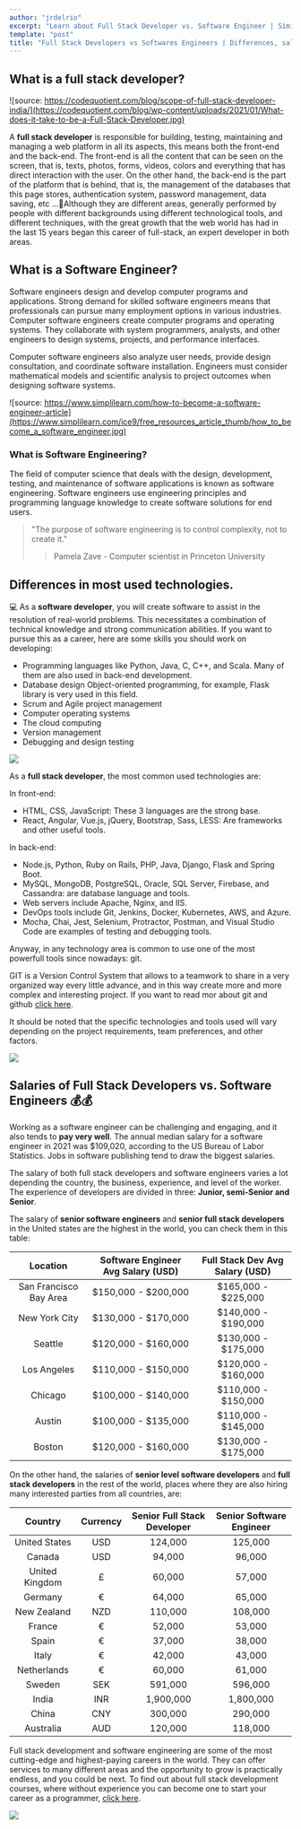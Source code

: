 ```yaml
---
author: "jrdelrio"
excerpt: "Learn about Full Stack Developer vs. Software Engineer | Similarities and differences, salaries and workk content."
template: "post"
title: "Full Stack Developers vs Softwares Engineers | Differences, salaries and more."
---
```


## What is a full stack developer?
![source: https://codequotient.com/blog/scope-of-full-stack-developer-india/](https://codequotient.com/blog/wp-content/uploads/2021/01/What-does-it-take-to-be-a-Full-Stack-Developer.jpg)

A **full stack developer** is responsible for building, testing, maintaining and managing a web platform in all its aspects, this means both the front-end and the back-end. The front-end is all the content that can be seen on the screen, that is, texts, photos, forms, videos, colors and everything that has direct interaction with the user.
On the other hand, the back-end is the part of the platform that is behind, that is, the management of the databases that this page stores, authentication system, password management, data saving, etc ...Although they are different areas, generally performed by people with different backgrounds using different technological tools, and different techniques, with the great growth that the web world has had in the last 15 years began this career of full-stack, an expert developer in both areas. 

## What is a Software Engineer?
Software engineers design and develop computer programs and applications. Strong demand for skilled software engineers means that professionals can pursue many employment options in various industries.
Computer software engineers create computer programs and operating systems. They collaborate with system programmers, analysts, and other engineers to design systems, projects, and performance interfaces.

Computer software engineers also analyze user needs, provide design consultation, and coordinate software installation. Engineers must consider mathematical models and scientific analysis to project outcomes when designing software systems.

![source: https://www.simplilearn.com/how-to-become-a-software-engineer-article](https://www.simplilearn.com/ice9/free_resources_article_thumb/how_to_become_a_software_engineer.jpg)

### What is Software Engineering?
The field of computer science that deals with the design, development, testing, and maintenance of software applications is known as software engineering. Software engineers use engineering principles and programming language knowledge to create software solutions for end users.

> "The purpose of software engineering is to control complexity, not to create it."
>> Pamela Zave - Computer scientist in Princeton University



## Differences in most used technologies.

💻 As a **software developer**, you will create software to assist in the resolution of real-world problems. This necessitates a combination of technical knowledge and strong communication abilities. If you want to pursue this as a career, here are some skills you should work on developing:

+ Programming languages like Python, Java, C, C++, and Scala. Many of them are also used in back-end development.
+ Database design Object-oriented programming, for example, Flask library is very used in this field.
+ Scrum and Agile project management
+ Computer operating systems
+ The cloud computing
+ Version management
+ Debugging and design testing

![](https://www.wpcargo.com/wp-content/uploads/2018/10/dashboard-1.png)

As a **full stack developer**, the most common used technologies are:



In front-end:
+ HTML, CSS, JavaScript: These 3 languages are the strong base.
+ React, Angular, Vue.js, jQuery, Bootstrap, Sass, LESS: Are frameworks and other useful tools.

In back-end:
+ Node.js, Python, Ruby on Rails, PHP, Java, Django, Flask and Spring Boot.
+ MySQL, MongoDB, PostgreSQL, Oracle, SQL Server, Firebase, and Cassandra: are database language and tools.
+ Web servers include Apache, Nginx, and IIS.
+ DevOps tools include Git, Jenkins, Docker, Kubernetes, AWS, and Azure.
+ Mocha, Chai, Jest, Selenium, Protractor, Postman, and Visual Studio Code are examples of testing and debugging tools.

Anyway, in any technology area is common to use one of the most powerfull tools since nowadays: git.

GIT is a Version Control System that allows to a teamwork to share in a very organized way every little advance, and in this way create more and more complex and interesting project. If you want to read mor about git and github [click here](https://www.atlassian.com/git/tutorials/what-is-git).

It should be noted that the specific technologies and tools used will vary depending on the project requirements, team preferences, and other factors.

![](https://pythonforundergradengineers.com/posts/git/images/git_and_github_logo.png)

## Salaries of Full Stack Developers vs. Software Engineers 💰💰

Working as a software engineer can be challenging and engaging, and it also tends to **pay very well**. The annual median salary for a software engineer in 2021 was $109,020, according to the US Bureau of Labor Statistics. Jobs in software publishing tend to draw the biggest salaries.

The salary of both full stack developers and software engineers varies a lot depending the country, the business, experience, and level of the worker. The experience of developers are divided in three: **Junior, semi-Senior and Senior**.

The salary of **senior software engineers** and **senior full stack developers** in the United states are the highest in the world, you can check them in this table:

|Location	|Software Engineer Avg Salary (USD)|Full Stack Dev Avg Salary (USD)|
|:---------------------:|:-----------------:|:-----:|
|San Francisco Bay Area	|$150,000 - $200,000|$165,000 - $225,000 |
|New York City      	|$130,000 - $170,000|$140,000 - $190,000| 
|Seattle            	|$120,000 - $160,000|$130,000 - $175,000|
|Los Angeles	        |$110,000 - $150,000|$120,000 - $160,000|
|Chicago	            |$100,000 - $140,000|$110,000 - $150,000|
|Austin	                |$100,000 - $135,000|$110,000 - $145,000|
|Boston	                |$120,000 - $160,000|$130,000 - $175,000|

On the other hand, the salaries of **senior level software developers** and **full stack developers** in the rest of the world, places where they are also hiring many interested parties from all countries, are:


|Country|Currency|	Senior Full Stack Developer	|Senior Software Engineer|
|:---:|:---:|:---:|:---:|
|United States|USD	|124,000	|125,000|
|Canada|USD	|94,000	|96,000|
|United Kingdom|£	|60,000	|57,000|
|Germany|€	|64,000	|65,000|
|New Zealand	|NZD| 110,000	| 108,000|
|France	|€|52,000	|53,000|
|Spain	|€|37,000	|38,000|
|Italy	|€|42,000	|43,000|
|Netherlands	|€|60,000	|61,000|
|Sweden	|SEK| 591,000	| 596,000|
|India	|INR| 1,900,000	| 1,800,000|
|China	|CNY| 300,000	| 290,000|
|Australia	|AUD| 120,000	| 118,000|


Full stack development and software engineering are some of the most cutting-edge and highest-paying careers in the world. They can offer services to many different areas and the opportunity to grow is practically endless, and you could be next.
To find out about full stack development courses, where without experience you can become one to start your career as a programmer, [click here](https://4geeksacademy.com/us/index).

![](https://res.cloudinary.com/crunchbase-production/image/upload/c_lpad,h_256,w_256,f_auto,q_auto:eco,dpr_1/ubjm7dql4xwhwa2w7afp)
